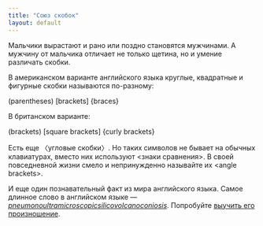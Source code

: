 ```yaml
---
title: "Союз скобок"
layout: default
---
```


Мальчики вырастают и рано или поздно становятся мужчинами. А мужчину от мальчика отличает не только щетина, но и умение различать скобки.

В американском варианте английского языка круглые, квадратные и фигурные скобки называются по-разному:

\(parentheses\)
\[brackets\]
\{braces\}

В британском варианте:

\(brackets\)
\[square brackets\]
\{curly brackets\}

Есть еще 〈угловые скобки〉. Но таких символов не бывает на обычных клавиатурах, вместо них используют &lt;знаки сравнения&gt;. В своей повседневной жизни смело и непринужденно называйте их &lt;angle brackets&gt;.

И еще один познавательный факт из мира английского языка. Самое длинное слово в английском языке — _[pneumonoultramicroscopicsilicovolcanoconiosis](http://en.wikipedia.org/wiki/Pneumonoultramicroscopicsilicovolcanoconiosis)_. Попробуйте [выучить его произношение](https://www.youtube.com/watch?v=li7HFKEkVOw).

